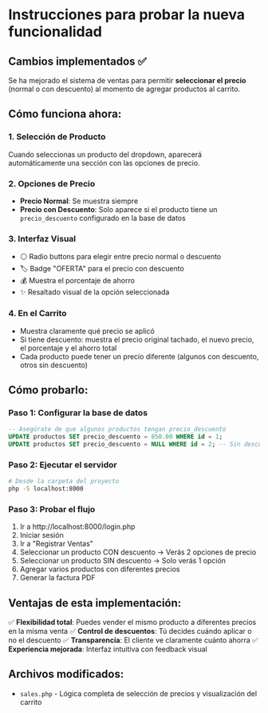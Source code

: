 # Instrucciones para probar la nueva funcionalidad

## Cambios implementados ✅

Se ha mejorado el sistema de ventas para permitir **seleccionar el precio** (normal o con descuento) al momento de agregar productos al carrito.

## Cómo funciona ahora:

### 1. **Selección de Producto**
Cuando seleccionas un producto del dropdown, aparecerá automáticamente una sección con las opciones de precio.

### 2. **Opciones de Precio**
- **Precio Normal**: Se muestra siempre
- **Precio con Descuento**: Solo aparece si el producto tiene un `precio_descuento` configurado en la base de datos

### 3. **Interfaz Visual**
- ⚪ Radio buttons para elegir entre precio normal o descuento
- 🏷️ Badge "OFERTA" para el precio con descuento
- 💰 Muestra el porcentaje de ahorro
- ✨ Resaltado visual de la opción seleccionada

### 4. **En el Carrito**
- Muestra claramente qué precio se aplicó
- Si tiene descuento: muestra el precio original tachado, el nuevo precio, el porcentaje y el ahorro total
- Cada producto puede tener un precio diferente (algunos con descuento, otros sin descuento)

## Cómo probarlo:

### Paso 1: Configurar la base de datos
```sql
-- Asegúrate de que algunos productos tengan precio_descuento
UPDATE productos SET precio_descuento = 850.00 WHERE id = 1;
UPDATE productos SET precio_descuento = NULL WHERE id = 2; -- Sin descuento
```

### Paso 2: Ejecutar el servidor
```bash
# Desde la carpeta del proyecto
php -S localhost:8000
```

### Paso 3: Probar el flujo
1. Ir a http://localhost:8000/login.php
2. Iniciar sesión
3. Ir a "Registrar Ventas"
4. Seleccionar un producto CON descuento → Verás 2 opciones de precio
5. Seleccionar un producto SIN descuento → Solo verás 1 opción
6. Agregar varios productos con diferentes precios
7. Generar la factura PDF

## Ventajas de esta implementación:

✅ **Flexibilidad total**: Puedes vender el mismo producto a diferentes precios en la misma venta
✅ **Control de descuentos**: Tú decides cuándo aplicar o no el descuento
✅ **Transparencia**: El cliente ve claramente cuánto ahorra
✅ **Experiencia mejorada**: Interfaz intuitiva con feedback visual

## Archivos modificados:

- `sales.php` - Lógica completa de selección de precios y visualización del carrito
